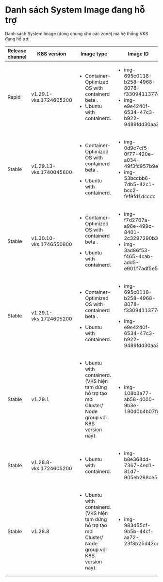 # Danh sách System Image đang hỗ trợ

Danh sách System Image (dùng chung cho các zone) mà hệ thống VKS đang hỗ trợ:&#x20;

<table data-full-width="true"><thead><tr><th width="148.0909423828125">Release channel</th><th width="264.4547119140625">K8S version</th><th>Image type</th><th>Image ID</th></tr></thead><tbody><tr><td>Rapid</td><td>v1.29.1-vks.1724605200</td><td><ul><li>Container-Optimized OS with containerd beta.</li><li>Ubuntu with containerd.</li></ul></td><td><ul><li>img-695c0118-b258-4968-8078-f3309411377c</li><li>img-e9e4240f-6534-47c3-b922-9489fdd30aa3</li></ul></td></tr><tr><td>Stable</td><td>v1.29.13-vks.1740045600</td><td><ul><li>Container-Optimized OS with containerd beta.</li></ul><ul><li>Ubuntu with containerd.</li></ul></td><td><ul><li>img-0d9c7cf5-0f77-420e-a034-49f3fc957b9e</li><li>img-53bccbb6-7db5-42c1-bcc2-fef9fd1dccdc</li></ul></td></tr><tr><td>Stable</td><td>v1.30.10-vks.1746550800</td><td><ul><li>Container-Optimized OS with containerd beta.</li></ul><ul><li>Ubuntu with containerd.</li></ul></td><td><ul><li>img-f7d2767a-a98e-499c-8401-2c3297290b3e</li><li>img-3ad86f53-f465-4cab-add5-e901f7adf5e5</li></ul></td></tr><tr><td>Stable</td><td>v1.29.1-vks.1724605200</td><td><ul><li>Container-Optimized OS with containerd beta.</li></ul><ul><li>Ubuntu with containerd.</li></ul></td><td><p></p><ul><li>img-695c0118-b258-4968-8078-f3309411377c</li></ul><ul><li>img-e9e4240f-6534-47c3-b922-9489fdd30aa3</li></ul></td></tr><tr><td>Stable</td><td>v1.29.1</td><td><ul><li>Ubuntu with containerd. (VKS hiện tạm dừng hỗ trợ tạo mới Cluster/ Node group với K8S version này).</li></ul></td><td><ul><li>img-108b3a77-ab58-4000-9b3e-190d0b4b07fc</li></ul></td></tr><tr><td>Stable</td><td>v1.28.8-vks.1724605200</td><td><ul><li>Ubuntu with containerd.</li></ul></td><td><ul><li>img-b8e368dd-7367-4ed1-81d7-905eb298ce51</li></ul></td></tr><tr><td>Stable</td><td>v1.28.8</td><td><ul><li>Ubuntu with containerd. (VKS hiện tạm dừng hỗ trợ tạo mới Cluster/ Node group với K8S version này).</li></ul></td><td><ul><li>img-983d55cf-9b5b-44cf-aa72-23f3b25d43ce</li></ul></td></tr></tbody></table>

